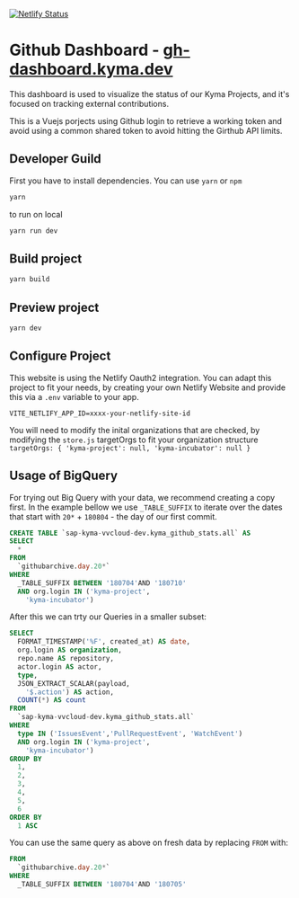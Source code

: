 [![Netlify Status](https://api.netlify.com/api/v1/badges/abaccdf7-03ab-41a7-98ed-cf8c378a67fc/deploy-status)](https://app.netlify.com/sites/kyma-gh-dashboard/deploys)

# Github Dashboard - [gh-dashboard.kyma.dev](https://gh-dashboard.kyma.dev/login)

This dashboard is used to visualize the status of our Kyma Projects, and it's focused on tracking external contributions.

This is a Vuejs porjects using Github login to retrieve a working token and avoid using a common shared token to avoid hitting the Girthub API limits.

## Developer Guild

First you have to install dependencies. You can use `yarn` or `npm`

```sh
yarn 
```

to run on local

```sh
yarn run dev

```


## Build project

```sh
yarn build
```

## Preview project

```sh
yarn dev
```

## Configure Project

This website is using the Netlify Oauth2 integration. You can adapt this project to fit your needs, by creating your own Netlify Website and provide this via a `.env` variable to your app.

```
VITE_NETLIFY_APP_ID=xxxx-your-netlify-site-id
```

You will need to modify the inital organizations that are checked, by modifying the `store.js` targetOrgs to fit your organization structure `targetOrgs: { 'kyma-project': null, 'kyma-incubator': null }`


## Usage of BigQuery

For trying out Big Query with your data, we recommend creating a copy first. In the example bellow we use `_TABLE_SUFFIX` to iterate over the dates that start with `20*` + `180804` - the day of our first commit.

```sql
CREATE TABLE `sap-kyma-vvcloud-dev.kyma_github_stats.all` AS
SELECT
  *
FROM
  `githubarchive.day.20*`
WHERE
  _TABLE_SUFFIX BETWEEN '180704'AND '180710'
  AND org.login IN ('kyma-project',
    'kyma-incubator')

```

After this we can trty our Queries in a smaller subset:

```sql
SELECT
  FORMAT_TIMESTAMP('%F', created_at) AS date,
  org.login AS organization,
  repo.name AS repository,
  actor.login AS actor,
  type,
  JSON_EXTRACT_SCALAR(payload,
    '$.action') AS action,
  COUNT(*) AS count
FROM
  `sap-kyma-vvcloud-dev.kyma_github_stats.all`
WHERE
  type IN ('IssuesEvent','PullRequestEvent', 'WatchEvent')
  AND org.login IN ('kyma-project',
    'kyma-incubator')
GROUP BY
  1,
  2,
  3,
  4,
  5,
  6
ORDER BY
  1 ASC

```

You can use the same query as above on fresh data by replacing `FROM` with:
```SQL
FROM
  `githubarchive.day.20*`
WHERE
  _TABLE_SUFFIX BETWEEN '180704'AND '180705'
```